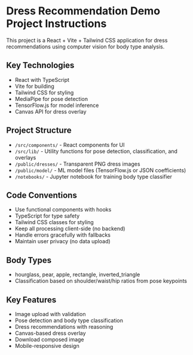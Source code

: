 <!-- Use this file to provide workspace-specific custom instructions to Copilot. For more details, visit https://code.visualstudio.com/docs/copilot/copilot-customization#_use-a-githubcopilotinstructionsmd-file -->

# Dress Recommendation Demo Project Instructions

This project is a React + Vite + Tailwind CSS application for dress recommendations using computer vision for body type analysis.

## Key Technologies
- React with TypeScript
- Vite for building
- Tailwind CSS for styling
- MediaPipe for pose detection
- TensorFlow.js for model inference
- Canvas API for dress overlay

## Project Structure
- `/src/components/` - React components for UI
- `/src/lib/` - Utility functions for pose detection, classification, and overlays
- `/public/dresses/` - Transparent PNG dress images
- `/public/model/` - ML model files (TensorFlow.js or JSON coefficients)
- `/notebooks/` - Jupyter notebook for training body type classifier

## Code Conventions
- Use functional components with hooks
- TypeScript for type safety
- Tailwind CSS classes for styling
- Keep all processing client-side (no backend)
- Handle errors gracefully with fallbacks
- Maintain user privacy (no data upload)

## Body Types
- hourglass, pear, apple, rectangle, inverted_triangle
- Classification based on shoulder/waist/hip ratios from pose keypoints

## Key Features
- Image upload with validation
- Pose detection and body type classification
- Dress recommendations with reasoning
- Canvas-based dress overlay
- Download composed image
- Mobile-responsive design
